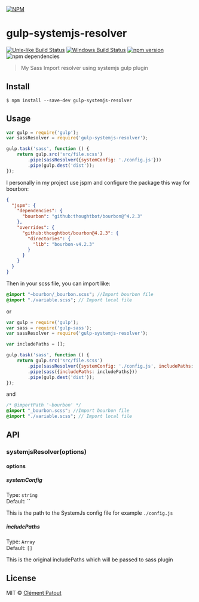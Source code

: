 [![NPM](https://nodei.co/npm/gulp-systemjs-resolver.png?downloads=true&downloadRank=true)](https://nodei.co/npm/gulp-systemjs-resolver/)
# gulp-systemjs-resolver
[![Unix-like Build Status](https://travis-ci.org/clempat/gulp-systemjs-resolver.svg?branch=master)](https://travis-ci.org/clempat/gulp-systemjs-resolver) [![Windows Build Status](https://ci.appveyor.com/api/projects/status/github/clempat/gulp-systemjs-resolver?svg=true&branch=master)](https://ci.appveyor.com/project/clempat/gulp-systemjs-resolver) [![npm version](https://badge.fury.io/js/gulp-systemjs-resolver.svg)](http://badge.fury.io/js/gulp-systemjs-resolver) ![npm dependencies](https://david-dm.org/clempat/gulp-systemjs-resolver.svg)

> My Sass Import resolver using systemjs gulp plugin

## Install

```
$ npm install --save-dev gulp-systemjs-resolver
```


## Usage

```js
var gulp = require('gulp');
var sassResolver = require('gulp-systemjs-resolver');

gulp.task('sass', function () {
	return gulp.src('src/file.scss')
		.pipe(sassResolver({systemConfig: './config.js'}))
		.pipe(gulp.dest('dist'));
});
```

I personally in my project use jspm and configure the package this way for bourbon:
```json
{
  "jspm": {
    "dependencies": {
      "bourbon": "github:thoughtbot/bourbon@^4.2.3"
    },
    "overrides": {
      "github:thoughtbot/bourbon@4.2.3": {
        "directories": {
          "lib": "bourbon-v4.2.3"
        }
      }
    }
  }
}
```

Then in your scss file, you can import like:

```sass
@import "~bourbon/_bourbon.scss"; //Import bourbon file
@import "./variable.scss"; // Import local file
```

or

```js
var gulp = require('gulp');
var sass = require('gulp-sass');
var sassResolver = require('gulp-systemjs-resolver');

var includePaths = [];

gulp.task('sass', function () {
	return gulp.src('src/file.scss')
		.pipe(sassResolver({systemConfig: './config.js', includePaths: includePaths}))
		.pipe(sass({includePaths: includePaths}))
		.pipe(gulp.dest('dist'));
});
```

and

```sass
/* @importPath '~bourbon' */
@import "_bourbon.scss"; //Import bourbon file
@import "./variable.scss"; // Import local file
```

## API

### systemjsResolver(options)

#### options

##### systemConfig

Type: `string`  
Default: ``

This is the path to the SystemJs config file for example `./config.js`

##### includePaths

Type: `Array`  
Default: `[]`

This is the original includePaths which will be passed to sass plugin


## License

MIT © [Clément Patout](https://github.com/clempat)
